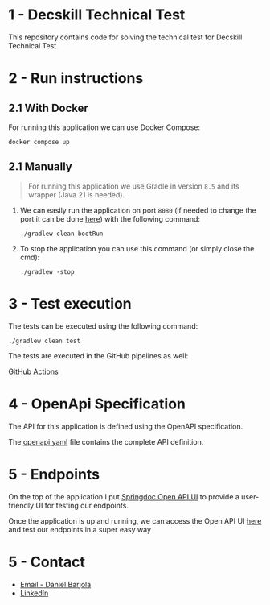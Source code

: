 # 1 - Decskill Technical Test

This repository contains code for solving the technical test for Decskill Technical Test.

# 2 - Run instructions

## 2.1 With Docker
For running this application we can use Docker Compose:

   ```
   docker compose up
   ```

## 2.1 Manually
> For running this application we use Gradle in version `8.5` and its wrapper (Java 21 is needed).

1. We can easily run the application on port `8080` (if needed to change the port it can be
   done [here](src/main/resources/application.yml)) with the following command:
    ```
    ./gradlew clean bootRun
    ```

2. To stop the application you can use this command (or simply close the cmd):
    ```
    ./gradlew -stop
    ```

# 3 - Test execution

The tests can be executed using the following command:

   ```
   ./gradlew clean test
   ```

The tests are executed in the GitHub pipelines as well:

[GitHub Actions](https://github.com/barjola/decskill-test/actions)

# 4 - OpenApi Specification

The API for this application is defined using the OpenAPI specification. 

The [openapi.yaml](specification/openapi.yml) file contains the complete API definition.

# 5 - Endpoints

On the top of the application I put [Springdoc Open API UI](https://github.com/springdoc/springdoc-openapi) to provide
a user-friendly UI for testing our endpoints.

Once the application is up and running, we can access the Open API
UI [here](http://localhost:8080/swagger-ui/index.html)
and test our endpoints in a super easy way

# 5 - Contact

- [Email - Daniel Barjola](mailto:danibarjola@gmail.com)
- [LinkedIn](https://www.linkedin.com/in/daniel-barjola/)
